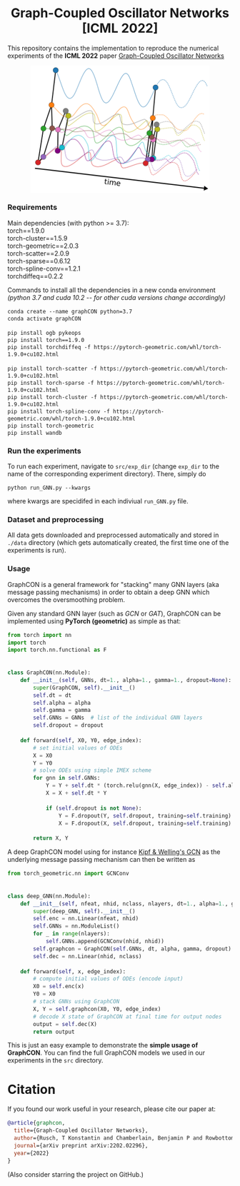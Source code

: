 <h1 align='center'> Graph-Coupled Oscillator Networks [ICML 2022] </h1>

This repository contains the implementation to reproduce the numerical experiments 
of the **ICML 2022** paper [Graph-Coupled Oscillator Networks](https://arxiv.org/abs/2202.02296)

<p align="center">
<img align="middle" src="./imgs/graphCON_figure.png" width="400" />
</p>

### Requirements
Main dependencies (with python >= 3.7):<br />
torch==1.9.0<br />
torch-cluster==1.5.9<br />
torch-geometric==2.0.3<br />
torch-scatter==2.0.9<br />
torch-sparse==0.6.12<br />
torch-spline-conv==1.2.1<br />
torchdiffeq==0.2.2

Commands to install all the dependencies in a new conda environment <br />
*(python 3.7 and cuda 10.2 -- for other cuda versions change accordingly)*
```
conda create --name graphCON python=3.7
conda activate graphCON

pip install ogb pykeops
pip install torch==1.9.0
pip install torchdiffeq -f https://pytorch-geometric.com/whl/torch-1.9.0+cu102.html

pip install torch-scatter -f https://pytorch-geometric.com/whl/torch-1.9.0+cu102.html
pip install torch-sparse -f https://pytorch-geometric.com/whl/torch-1.9.0+cu102.html
pip install torch-cluster -f https://pytorch-geometric.com/whl/torch-1.9.0+cu102.html
pip install torch-spline-conv -f https://pytorch-geometric.com/whl/torch-1.9.0+cu102.html
pip install torch-geometric
pip install wandb
```

### Run the experiments
To run each experiment, navigate to `src/exp_dir` 
(change `exp_dir` to the name of the corresponding experiment directory).
There, simply do
```
python run_GNN.py --kwargs
```
where kwargs are specidifed in each indiviual `run_GNN.py` file.

### Dataset and preprocessing
All data gets downloaded and preprocessed automatically and stored in `./data` directory 
(which gets automatically created, the first time one of the experiments is run).

### Usage
GraphCON is a general framework for "stacking" many GNN layers (aka message passing mechanisms)
in order to obtain a deep GNN which overcomes the oversmoothing problem. <br />

Given any standard GNN layer (such as *GCN* or *GAT*), 
GraphCON can be implemented using **PyTorch (geometric)** as simple as that: 
```python
from torch import nn
import torch
import torch.nn.functional as F


class GraphCON(nn.Module):
    def __init__(self, GNNs, dt=1., alpha=1., gamma=1., dropout=None):
        super(GraphCON, self).__init__()
        self.dt = dt
        self.alpha = alpha
        self.gamma = gamma
        self.GNNs = GNNs  # list of the individual GNN layers
        self.dropout = dropout

    def forward(self, X0, Y0, edge_index):
        # set initial values of ODEs
        X = X0
        Y = Y0
        # solve ODEs using simple IMEX scheme
        for gnn in self.GNNs:
            Y = Y + self.dt * (torch.relu(gnn(X, edge_index)) - self.alpha * Y - self.gamma * X)
            X = X + self.dt * Y

            if (self.dropout is not None):
                Y = F.dropout(Y, self.dropout, training=self.training)
                X = F.dropout(X, self.dropout, training=self.training)

        return X, Y
```

A deep GraphCON model using for instance [Kipf & Welling's GCN](https://arxiv.org/abs/1609.02907)
as the underlying message passing mechanism can then be written as

```python
from torch_geometric.nn import GCNConv


class deep_GNN(nn.Module):
    def __init__(self, nfeat, nhid, nclass, nlayers, dt=1., alpha=1., gamma=1., dropout=None):
        super(deep_GNN, self).__init__()
        self.enc = nn.Linear(nfeat, nhid)
        self.GNNs = nn.ModuleList()
        for _ in range(nlayers):
            self.GNNs.append(GCNConv(nhid, nhid))
        self.graphcon = GraphCON(self.GNNs, dt, alpha, gamma, dropout)
        self.dec = nn.Linear(nhid, nclass)

    def forward(self, x, edge_index):
        # compute initial values of ODEs (encode input)
        X0 = self.enc(x)
        Y0 = X0
        # stack GNNs using GraphCON
        X, Y = self.graphcon(X0, Y0, edge_index)
        # decode X state of GraphCON at final time for output nodes
        output = self.dec(X)
        return output
```
This is just an easy example to demonstrate the **simple usage of GraphCON**. 
You can find the full GraphCON models we used in our experiments in the `src` directory.

# Citation
If you found our work useful in your research, please cite our paper at:
```bibtex
@article{graphcon,
  title={Graph-Coupled Oscillator Networks},
  author={Rusch, T Konstantin and Chamberlain, Benjamin P and Rowbottom, James and Mishra, Siddhartha and Bronstein, Michael M},
  journal={arXiv preprint arXiv:2202.02296},
  year={2022}
}
```
(Also consider starring the project on GitHub.)

